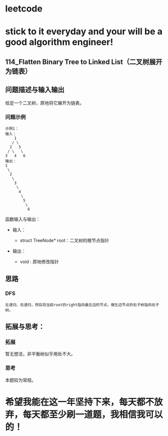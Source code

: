 # leetcode
# stick to it everyday and your will be a good algorithm engineer!
## 114_Flatten Binary Tree to Linked List（二叉树展开为链表）
## 问题描述与输入输出
给定一个二叉树，原地将它展开为链表。


### 问题示例

	示例1：
	输入：
	    1
	   / \
	  2   5
	 / \   \
	3   4   6
	输出：
	1
	 \
	  2
	   \
		3
		 \
		  4
		   \
			5
			 \
			  6



函数输入与输出：
* 输入：
	* struct TreeNode* root：二叉树的根节点指针

* 输出：
	* void : 原地修改指针

## 思路			
### DFS

	左递归、右递归，然后将当前root的right指向最左边的节点，做左边节点的右子树指向右子树。
				 				 	
## 拓展与思考：
### 拓展
暂无想法，非平衡树似乎用处不大。
### 思考
本题较为常规。
	  
# 希望我能在这一年坚持下来，每天都不放弃，每天都至少刷一道题，我相信我可以的！
